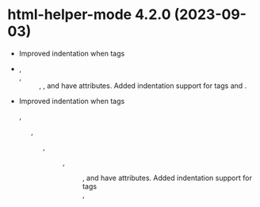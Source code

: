 # html-helper-mode 4.2.0 (2023-09-03)

* Improved indentation when tags <li>, <dt>, <dd>, <th>, and <td> have
  attributes. Added indentation support for tags <thead> and <tbody>.

* Improved indentation when tags <dl>, <ul>, <ol>, <menu>, <dir>, and <tr> have
  attributes. Added indentation support for tags <form>, <style>, and <div>.

* Added indentation support for curly braces {}.

* Changed syntax highlighting of <title> and <h1> entries to be the same as
  <h2>, <h3>, and <h4>.




# html-helper-mode 4.1.1 (2023-09-01)

* Formatted code to 80 cols.




# html-helper-mode 4.1.0 (2023-09-01)

* Changed `font-lock-reference-face` to `font-lock-constant-face` to revive
  syntax highlighting in Emacs 29.1.

* Removed obsolete XEmacs support.




# html-helper-mode 4.0.1 (2023-09-01)

* Removed obsolete `html-helper-emacs18` support.

* Removed obsolete `hilit19` support.

* Removed misleading `(provide 'html-mode)` feature.

* Removed ambiguous `(run-hooks 'html-load-hook)`. Use `html-helper-load-hook`
  instead.




# html-helper-mode 4.0.0 (2023-09-01)

* Cosmetic changes in code and comments.

* Same functionality as version 2.19.1.1.

* Maintainer is Arni Magnusson.




# help-helper-mode 2.19.1.1 (1998-08-06)

* Starting point for 2023 development.

* Maintainer is Nelson Minar.
